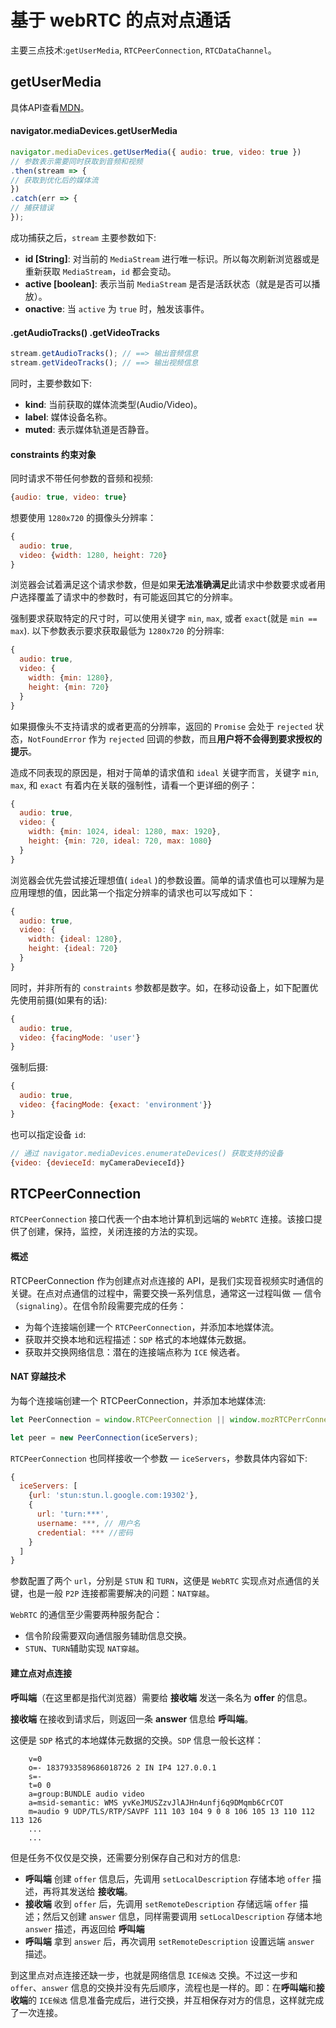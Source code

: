 # 基于 webRTC 的点对点通话
主要三点技术:`getUserMedia`, `RTCPeerConnection`, `RTCDataChannel`。

## getUserMedia
具体API查看[MDN](https://developer.mozilla.org/zh-CN/docs/Web/API/MediaDevices/getUserMedia)。

#### navigator.mediaDevices.getUserMedia
```js
navigator.mediaDevices.getUserMedia({ audio: true, video: true }) 
// 参数表示需要同时获取到音频和视频
.then(stream => {
// 获取到优化后的媒体流
})
.catch(err => {
// 捕获错误
});
```

成功捕获之后，`stream` 主要参数如下:
- **id [String]**: 对当前的 `MediaStream` 进行唯一标识。所以每次刷新浏览器或是重新获取 `MediaStream`，`id` 都会变动。
- **active [boolean]**: 表示当前 `MediaStream` 是否是活跃状态（就是是否可以播放）。
- **onactive**: 当 `active` 为 `true` 时，触发该事件。

#### .getAudioTracks() .getVideoTracks
```js
stream.getAudioTracks(); // ==> 输出音频信息
stream.getVideoTracks(); // ==> 输出视频信息
```

同时，主要参数如下:
- **kind**: 当前获取的媒体流类型(Audio/Video)。
- **label**: 媒体设备名称。
- **muted**: 表示媒体轨道是否静音。

#### constraints 约束对象
同时请求不带任何参数的音频和视频:
```js
{audio: true, video: true}
```

想要使用 `1280x720` 的摄像头分辨率：
```js
{
  audio: true,
  video: {width: 1280, height: 720}
}
```
浏览器会试着满足这个请求参数，但是如果**无法准确满足**此请求中参数要求或者用户选择覆盖了请求中的参数时，有可能返回其它的分辨率。

强制要求获取特定的尺寸时，可以使用关键字 `min`, `max`, 或者  `exact`(就是 `min == max`). 以下参数表示要求获取最低为 `1280x720` 的分辨率:
```js
{
  audio: true,
  video: {
    width: {min: 1280},
    height: {min: 720}
  }
}
```

如果摄像头不支持请求的或者更高的分辨率，返回的 `Promise` 会处于 `rejected` 状态，`NotFoundError` 作为 `rejected` 回调的参数，而且**用户将不会得到要求授权的提示**。

造成不同表现的原因是，相对于简单的请求值和 `ideal` 关键字而言，关键字 `min`, `max`, 和 `exact` 有着内在关联的强制性，请看一个更详细的例子：
```js
{
  audio: true,
  video: {
    width: {min: 1024, ideal: 1280, max: 1920},
    height: {min: 720, ideal: 720, max: 1080}
  }
}
```

浏览器会优先尝试接近理想值( `ideal` )的参数设置。简单的请求值也可以理解为是应用理想的值，因此第一个指定分辨率的请求也可以写成如下：
```js
{
  audio: true,
  video: {
    width: {ideal: 1280},
    height: {ideal: 720}
  }
}
```

同时，并非所有的 `constraints` 参数都是数字。如，在移动设备上，如下配置优先使用前摄(如果有的话):
```js
{
  audio: true,
  video: {facingMode: 'user'}
}
```

强制后摄:
```js
{
  audio: true,
  video: {facingMode: {exact: 'environment'}}
}
```

也可以指定设备 `id`:
```js
// 通过 navigator.mediaDevices.enumerateDevices() 获取支持的设备
{video: {devieceId: myCameraDevieceId}}
```

## RTCPeerConnection
`RTCPeerConnection` 接口代表一个由本地计算机到远端的 `WebRTC` 连接。该接口提供了创建，保持，监控，关闭连接的方法的实现。

#### 概述
RTCPeerConnection 作为创建点对点连接的 API，是我们实现音视频实时通信的关键。在点对点通信的过程中，需要交换一系列信息，通常这一过程叫做 — 信令（`signaling`）。在信令阶段需要完成的任务：

- 为每个连接端创建一个 `RTCPeerConnection`，并添加本地媒体流。
- 获取并交换本地和远程描述：`SDP` 格式的本地媒体元数据。
- 获取并交换网络信息：潜在的连接端点称为 `ICE` 候选者。

#### NAT 穿越技术
为每个连接端创建一个 RTCPeerConnection，并添加本地媒体流:
```js
let PeerConnection = window.RTCPeerConnection || window.mozRTCPerrConnection || window.webkitRTCPeerConnection;

let peer = new PeerConnection(iceServers);
```

`RTCPeerConnection` 也同样接收一个参数 — `iceServers`，参数具体内容如下:
```js
{
  iceServers: [
    {url: 'stun:stun.l.google.com:19302'},
    {
      url: 'turn:***',
      username: ***, // 用户名
      credential: *** //密码
    }
  ]
}
```
参数配置了两个 `url`，分别是 `STUN` 和 `TURN`，这便是 `WebRTC` 实现点对点通信的关键，也是一般 `P2P` 连接都需要解决的问题：`NAT穿越`。

`WebRTC` 的通信至少需要两种服务配合：

- 信令阶段需要双向通信服务辅助信息交换。
- `STUN`、`TURN`辅助实现 `NAT穿越`。

#### 建立点对点连接
**呼叫端**（在这里都是指代浏览器）需要给 **接收端** 发送一条名为 **offer** 的信息。

**接收端** 在接收到请求后，则返回一条 **answer** 信息给 **呼叫端**。

这便是 `SDP` 格式的本地媒体元数据的交换。`SDP` 信息一般长这样：
```
    v=0
    o=- 1837933589686018726 2 IN IP4 127.0.0.1
    s=-
    t=0 0
    a=group:BUNDLE audio video
    a=msid-semantic: WMS yvKeJMUSZzvJlAJHn4unfj6q9DMqmb6CrCOT
    m=audio 9 UDP/TLS/RTP/SAVPF 111 103 104 9 0 8 106 105 13 110 112 113 126
    ...
    ...
```

但是任务不仅仅是交换，还需要分别保存自己和对方的信息:
- **呼叫端** 创建 `offer` 信息后，先调用 `setLocalDescription` 存储本地 `offer` 描述，再将其发送给 **接收端**。
- **接收端** 收到 `offer` 后，先调用 `setRemoteDescription` 存储远端 `offer` 描述；然后又创建 `answer` 信息，同样需要调用 `setLocalDescription` 存储本地 `answer` 描述，再返回给 **呼叫端**
- **呼叫端** 拿到 `answer` 后，再次调用 `setRemoteDescription` 设置远端 `answer` 描述。

到这里点对点连接还缺一步，也就是网络信息 `ICE候选` 交换。不过这一步和 `offer`、`answer` 信息的交换并没有先后顺序，流程也是一样的。即：在**呼叫端**和**接收端**的 `ICE候选` 信息准备完成后，进行交换，并互相保存对方的信息，这样就完成了一次连接。